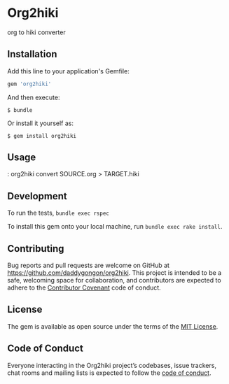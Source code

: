# Org2hiki

org to hiki converter

## Installation

Add this line to your application's Gemfile:

```ruby
gem 'org2hiki'
```

And then execute:

    $ bundle

Or install it yourself as:

    $ gem install org2hiki

## Usage

: org2hiki convert SOURCE.org > TARGET.hiki

## Development

To run the tests, `bundle exec rspec`

To install this gem onto your local machine, run `bundle exec rake install`. 

## Contributing

Bug reports and pull requests are welcome on GitHub at https://github.com/daddygongon/org2hiki. This project is intended to be a safe, welcoming space for collaboration, and contributors are expected to adhere to the [Contributor Covenant](http://contributor-covenant.org) code of conduct.

## License

The gem is available as open source under the terms of the [MIT License](https://opensource.org/licenses/MIT).

## Code of Conduct

Everyone interacting in the Org2hiki project’s codebases, issue trackers, chat rooms and mailing lists is expected to follow the [code of conduct](https://github.com/[USERNAME]/org2hiki/blob/master/CODE_OF_CONDUCT.md).
